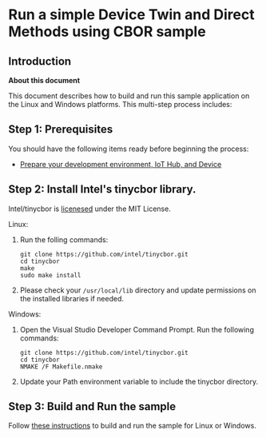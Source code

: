 # Run a simple Device Twin and Direct Methods using CBOR sample

## Introduction

**About this document**

This document describes how to build and run this sample application on the Linux and Windows platforms. This multi-step process includes:

<a name="Step-1-Prerequisites"></a>

## Step 1: Prerequisites

You should have the following items ready before beginning the process:

-   [Prepare your development environment, IoT Hub, and Device](https://github.com/Azure/azure-iot-sdk-c/tree/master/iothub_client/samples#how-to-compile-and-run-the-samples)


## Step 2: Install Intel's tinycbor library.
Intel/tinycbor is [licenesed](https://github.com/intel/tinycbor/blob/master/LICENSE) under the MIT License.

Linux:

1. Run the folling commands:

    ```
    git clone https://github.com/intel/tinycbor.git
    cd tinycbor
    make
    sudo make install
    ```

2.  Please check your `/usr/local/lib` directory and update permissions on the installed libraries if needed.

Windows:

1.  Open the Visual Studio Developer Command Prompt. Run the following commands:

    ```
    git clone https://github.com/intel/tinycbor.git
    cd tinycbor
    NMAKE /F Makefile.nmake
    ```

2.  Update your Path environment variable to include the tinycbor directory.

<a name="Step-2-Build"></a>

## Step 3: Build and Run the sample

Follow [these instructions](https://github.com/Azure/azure-iot-sdk-c/blob/master/doc/devbox_setup.md) to build and run the sample for Linux or Windows.
